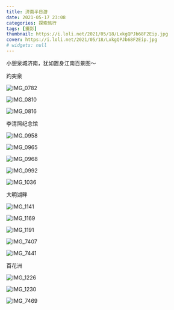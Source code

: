 ```yaml
---
title: 济南半日游
date: 2021-05-17 23:08
categories: 探索旅行
tags: [摄影]
thumbnail: https://i.loli.net/2021/05/18/LxkgQPJb68F2Eip.jpg
cover: https://i.loli.net/2021/05/18/LxkgQPJb68F2Eip.jpg
# widgets: null
---
```


小憩泉城济南，犹如置身江南百景图～

<!--more-->

趵突泉

![IMG_0782](https://i.loli.net/2021/05/18/LxkgQPJb68F2Eip.jpg)

![IMG_0810](https://i.loli.net/2021/05/18/2TkPo16KLjdnRDl.jpg)

![IMG_0816](https://i.loli.net/2021/05/18/hz8bZwxcOmKSBFu.jpg)

李清照纪念馆

![IMG_0958](https://i.loli.net/2021/05/18/Pe3wLKuUbMNaiI9.jpg)

![IMG_0965](https://i.loli.net/2021/05/18/oWHzJ1vYrgEQ7dZ.jpg)

![IMG_0968](https://i.loli.net/2021/05/18/meQalIrHLEoXvJU.jpg)

![IMG_0992](https://i.loli.net/2021/05/19/Yhq9zZHyGBSwAfl.jpg)

![IMG_1036](https://i.loli.net/2021/05/18/GIyNdawDhJo7sCH.jpg)

大明湖畔

![IMG_1141](https://i.loli.net/2021/05/18/PwqOkfM8cp6UCHW.jpg)

![IMG_1169](https://i.loli.net/2021/05/18/ZoJaRLDYkTGQtBU.jpg)

![IMG_1191](https://i.loli.net/2021/05/18/eJa4RKtZUGcz2mx.jpg)

![IMG_7407](https://i.loli.net/2021/05/18/SX2VCF4qlyo8LIx.jpg)

![IMG_7441](https://i.loli.net/2021/05/18/EHF8mr4h2TO6dZs.jpg)

百花洲

![IMG_1226](https://i.loli.net/2021/05/18/jJUhGwsaz6irmSX.jpg)

![IMG_1230](https://i.loli.net/2021/05/18/RWsSi5dTml68b7H.jpg)


![IMG_7469](https://i.loli.net/2021/05/18/oHdSIzm7welqRUJ.jpg)